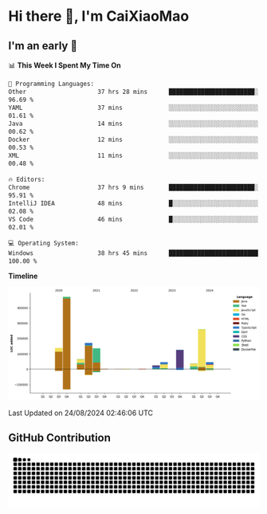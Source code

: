 # Hi there 👋, I'm CaiXiaoMao

## I'm an early 🐤
<!--START_SECTION:waka-->
📊 **This Week I Spent My Time On** 

```text
💬 Programming Languages: 
Other                    37 hrs 28 mins      ████████████████████████░   96.69 % 
YAML                     37 mins             ░░░░░░░░░░░░░░░░░░░░░░░░░   01.61 % 
Java                     14 mins             ░░░░░░░░░░░░░░░░░░░░░░░░░   00.62 % 
Docker                   12 mins             ░░░░░░░░░░░░░░░░░░░░░░░░░   00.53 % 
XML                      11 mins             ░░░░░░░░░░░░░░░░░░░░░░░░░   00.48 % 

🔥 Editors: 
Chrome                   37 hrs 9 mins       ████████████████████████░   95.91 % 
IntelliJ IDEA            48 mins             █░░░░░░░░░░░░░░░░░░░░░░░░   02.08 % 
VS Code                  46 mins             █░░░░░░░░░░░░░░░░░░░░░░░░   02.01 % 

💻 Operating System: 
Windows                  38 hrs 45 mins      █████████████████████████   100.00 % 
```

**Timeline**

![Lines of Code chart](https://raw.githubusercontent.com/caixiaomao/caixiaomao/main/assets/bar_graph.png)


 Last Updated on 24/08/2024 02:46:06 UTC
<!--END_SECTION:waka-->

## GitHub Contribution
<picture>
  <source media="(prefers-color-scheme: dark)" srcset="/dist/snake/github-contribution-grid-snake-dark.svg" />
  <source media="(prefers-color-scheme: light)" srcset="/dist/snake/github-contribution-grid-snake.svg" />
  <img alt="github contribution grid snake animation" src="/dist/snake/github-contribution-grid-snake.svg" />
</picture>
